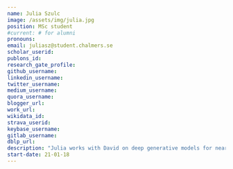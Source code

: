 ```yaml
---
name: Julia Szulc 
image: /assets/img/julia.jpg
position: MSc student
#current: # for alumni
pronouns: 
email: juliasz@student.chalmers.se
scholar_userid: 
publons_id:
research_gate_profile:
github_username:
linkedin_username:
twitter_username:
medium_username:
quora_username:
blogger_url:
work_url:
wikidata_id:
strava_userid:
keybase_username:
gitlab_username:
dblp_url:
description: "Julia works with David on deep generative models for near-term quantum device control with applications in chemistry. Co-supervised by [Assistant Professor Morten Kjaergaard](https://www.nbi.ku.dk/english/staff/?pure=en/persons/290081) (NBI, University of Copenhagen)."
start-date: 21-01-18
---
```

